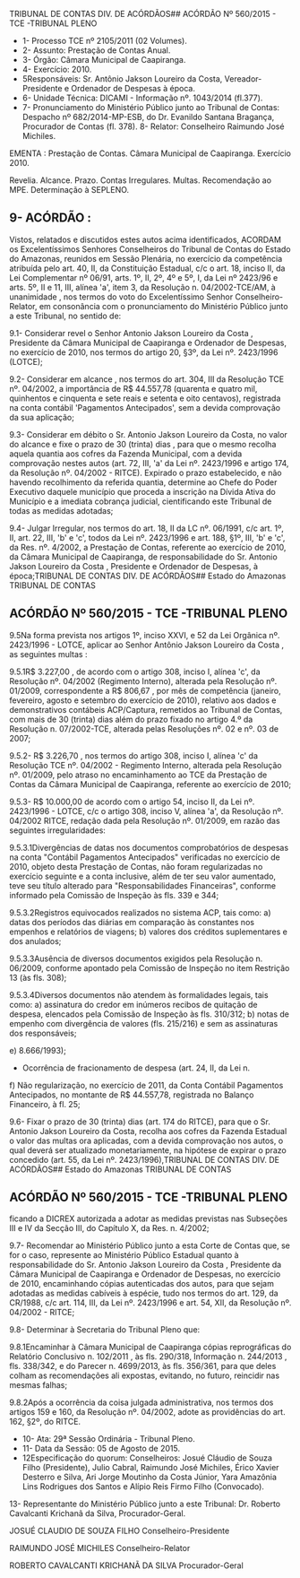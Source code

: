 TRIBUNAL DE CONTAS DIV. DE ACÓRDÃOS## ACÓRDÃO Nº 560/2015 - TCE -TRIBUNAL PLENO

- 1- Processo TCE nº 2105/2011 (02 Volumes).
- 2- Assunto: Prestação de Contas Anual.
- 3- Órgão: Câmara Municipal de Caapiranga.
- 4- Exercício: 2010.
- 5Responsáveis: Sr. Antônio Jakson  Loureiro da  Costa, Vereador-Presidente e Ordenador de Despesas à época.
- 6- Unidade Técnica: DICAMI - Informação nº. 1043/2014 (fl.377).
- 7- Pronunciamento do Ministério Público junto ao Tribunal de Contas: Despacho nº 682/2014-MP-ESB, do Dr. Evanildo Santana Bragança, Procurador de Contas (fl. 378). 8- Relator: Conselheiro Raimundo José Michiles.

EMENTA : Prestação de Contas. Câmara Municipal de Caapiranga. Exercício 2010.

Revelia. Alcance. Prazo. Contas Irregulares. Multas.  Recomendação  ao  MPE. Determinação  à SEPLENO.

## 9- ACÓRDÃO :

Vistos, relatados e discutidos estes autos acima identificados, ACORDAM os Excelentíssimos Senhores Conselheiros do Tribunal de Contas do Estado do Amazonas, reunidos em Sessão Plenária, no exercício da competência atribuída pelo art. 40,  II, da Constituição Estadual, c/c o art. 18, inciso II, da Lei Complementar nº 06/91, arts. 1º, II, 2º, 4º e 5º,  I,  da  Lei  nº  2423/96 e arts. 5º,  II e  11,  III,  alínea  'a',  item  3,  da  Resolução n. 04/2002-TCE/AM, à  unanimidade , nos  termos  do  voto  do  Excelentíssimo  Senhor Conselheiro-Relator, em consonância com o pronunciamento do Ministério Público junto a este Tribunal, no sentido de:

9.1-  Considerar  revel o  Senhor Antonio  Jakson  Loureiro  da  Costa , Presidente da Câmara Municipal de Caapiranga e Ordenador de Despesas, no exercício de 2010, nos termos do artigo 20, §3º, da Lei nº. 2423/1996 (LOTCE);

9.2- Considerar em alcance ,  nos  termos do art. 304, III da Resolução TCE nº. 04/2002,  a  importância  de R$  44.557,78 (quarenta  e  quatro  mil,  quinhentos  e cinquenta e sete reais e setenta e oito centavos), registrada na  conta  contábil 'Pagamentos Antecipados', sem a devida comprovação da sua aplicação;

9.3-  Considerar  em  débito o  Sr. Antonio  Jakson  Loureiro  da Costa, no valor do alcance e fixe o  prazo de 30 (trinta) dias ,  para  que o mesmo recolha aquela quantia aos cofres da Fazenda Municipal, com a devida comprovação nestes autos (art. 72, III, 'a' da Lei nº. 2423/1996 e artigo 174, da Resolução nº. 04/2002 - RITCE). Expirado o  prazo  estabelecido,  e  não  havendo  recolhimento  da  referida  quantia,  determine  ao Chefe do Poder Executivo daquele município que proceda a inscrição na Dívida Ativa do Município e a imediata cobrança judicial, cientificando este Tribunal de todas as medidas adotadas;

9.4- Julgar Irregular, nos termos do art. 18, II da LC nº. 06/1991, c/c art. 1º, II, art. 22, III, 'b' e 'c', todos da Lei nº. 2423/1996 e art. 188, §1º, III, 'b' e 'c', da Res. nº. 4/2002, a Prestação de Contas, referente ao exercício de 2010, da Câmara Municipal de Caapiranga, de responsabilidade do Sr. Antonio Jakson Loureiro da Costa , Presidente e Ordenador de Despesas, à época;TRIBUNAL DE CONTAS DIV. DE ACÓRDÃOS## Estado do Amazonas TRIBUNAL DE CONTAS

## ACÓRDÃO Nº 560/2015 - TCE -TRIBUNAL PLENO

9.5Na forma prevista nos artigos 1º, inciso XXVI, e 52 da Lei Orgânica nº. 2423/1996  -  LOTCE, aplicar ao  Senhor Antônio  Jakson  Loureiro  da  Costa , as seguintes multas :

9.5.1R$  3.227,00 ,  de  acordo  com  o  artigo  308,  inciso  I,  alínea  'c',  da Resolução  nº.  04/2002  (Regimento  Interno),  alterada  pela  Resolução  nº.  01/2009, correspondente  a R$  806,67 , por  mês  de  competência  (janeiro,  fevereiro,  agosto  e setembro  do  exercício de 2010), relativo aos  dados  e  demonstrativos  contábeis ACP/Captura,  remetidos  ao  Tribunal  de  Contas,  com mais  de  30  (trinta)  dias  além  do prazo fixado no artigo 4.º da Resolução n. 07/2002-TCE, alterada pelas Resoluções nº. 02 e nº. 03 de 2007;

9.5.2-  R$  3.226,70 , nos  termos  do  artigo  308,  inciso  I,  alínea  'c'  da Resolução TCE nº. 04/2002 - Regimento  Interno, alterada pela Resolução nº. 01/2009, pelo atraso no encaminhamento ao TCE da Prestação de Contas da Câmara Municipal de Caapiranga, referente ao exercício de 2010;

9.5.3-  R$  10.000,00 de  acordo  com  o  artigo  54,  inciso  II,  da  Lei  nº. 2423/1996 - LOTCE, c/c o artigo 308,  inciso V, alínea 'a', da Resolução nº. 04/2002  RITCE, redação dada pela Resolução nº. 01/2009, em razão das seguintes irregularidades:

9.5.3.1Divergências  de  datas  nos  documentos  comprobatórios  de despesas na conta "Contábil Pagamentos Antecipados" verificadas no exercício de 2010, objeto  desta  Prestação  de  Contas,  não  foram  regularizadas  no  exercício  seguinte  e  a conta inclusive, além  de  ter seu  valor aumentado,  teve  seu  título alterado para "Responsabilidades Financeiras", conforme informado pela Comissão de Inspeção às fls. 339 e 344;

9.5.3.2Registros equivocados realizados no sistema ACP, tais como: a) datas dos períodos das diárias em comparação às constantes nos empenhos e relatórios de viagens; b) valores dos créditos suplementares e dos anulados;

9.5.3.3Ausência de diversos documentos exigidos pela Resolução n. 06/2009,  conforme  apontado  pela  Comissão  de  Inspeção  no  item  Restrição  13  (às  fls. 308);

9.5.3.4Diversos documentos não atendem às formalidades legais, tais como: a) assinatura do credor em inúmeros recibos de quitação de despesa, elencados pela  Comissão  de  Inspeção  às  fls.  310/312; b) notas  de  empenho  com  divergência  de valores (fls. 215/216) e sem as assinaturas dos responsáveis;

e) 8.666/1993);

- Ocorrência  de  fracionamento  de  despesa  (art.  24,  II,  da  Lei  n.

f) Não regularização, no exercício de 2011, da Conta Contábil Pagamentos  Antecipados, no montante de R$ 44.557,78, registrada no Balanço Financeiro, à fl. 25;

9.6-  Fixar  o  prazo  de 30 (trinta) dias  (art.  174  do  RITCE),  para  que  o  Sr. Antonio Jakson Loureiro da Costa, recolha aos cofres da Fazenda Estadual o valor das multas ora aplicadas, com a devida comprovação nos autos, o qual deverá ser atualizado monetariamente, na hipótese de expirar o prazo concedido (art. 55, da Lei nº. 2423/1996),TRIBUNAL DE CONTAS DIV. DE ACÓRDÃOS## Estado do Amazonas TRIBUNAL DE CONTAS

## ACÓRDÃO Nº 560/2015 - TCE -TRIBUNAL PLENO

ficando a DICREX autorizada a adotar as medidas previstas nas Subseções III e  IV da Secção III, do Capítulo X, da Res. n. 4/2002;

9.7- Recomendar ao Ministério Público junto a esta Corte de Contas que, se for  o  caso, represente ao  Ministério Público Estadual quanto  à responsabilidade do Sr. Antonio Jakson Loureiro da Costa ,  Presidente da Câmara Municipal de Caapiranga e Ordenador de Despesas, no exercício de 2010, encaminhando cópias autenticadas dos autos, para que sejam adotadas as medidas cabíveis à espécie, tudo nos termos do art. 129, da CR/1988, c/c art. 114, III, da Lei nº. 2423/1996 e art. 54, XII, da Resolução nº. 04/2002 - RITCE;

9.8- Determinar à Secretaria do Tribunal Pleno que:

9.8.1Encaminhar à Câmara Municipal de Caapiranga cópias reprográficas  do Relatório  Conclusivo  n.  102/2011 ,  às  fls.  290/318, Informação  n. 244/2013 ,  fls.  338/342,  e  do Parecer  n.  4699/2013, às  fls.  356/361,  para  que  deles colham as recomendações ali expostas, evitando, no futuro, reincidir nas mesmas falhas;

9.8.2Após a ocorrência da coisa julgada administrativa, nos termos dos artigos 159 e 160, da Resolução nº. 04/2002, adote as providências do art. 162, §2º, do RITCE.

- 10- Ata: 29ª Sessão Ordinária - Tribunal Pleno.
- 11- Data da Sessão: 05 de Agosto de 2015.
- 12Especificação do quorum: Conselheiros: Josué Cláudio de Souza Filho (Presidente),  Julio  Cabral,  Raimundo  José  Michiles,  Érico  Xavier  Desterro  e  Silva,  Ari Jorge Moutinho da Costa Júnior, Yara Amazônia Lins Rodrigues dos Santos e Alípio Reis Firmo Filho (Convocado).

13- Representante do Ministério Público junto a este Tribunal: Dr. Roberto Cavalcanti Krichanã da Silva, Procurador-Geral.

JOSUÉ CLAUDIO DE SOUZA FILHO Conselheiro-Presidente

RAIMUNDO JOSÉ MICHILES Conselheiro-Relator

ROBERTO CAVALCANTI KRICHANÃ DA SILVA Procurador-Geral